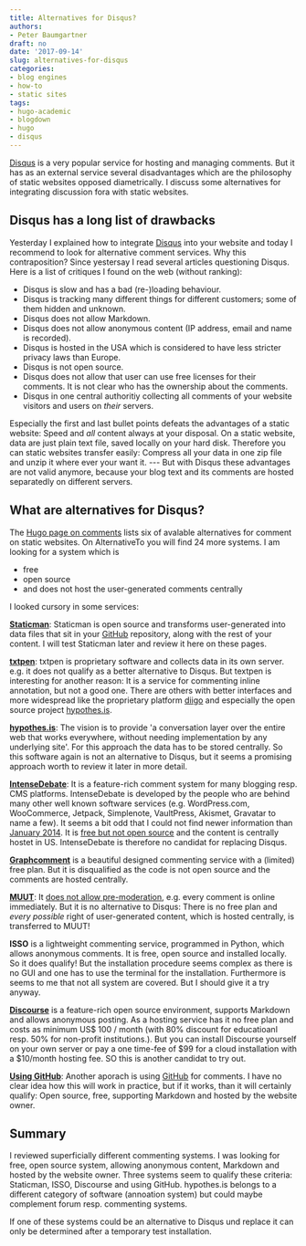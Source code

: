 ```yaml
---
title: Alternatives for Disqus?
authors: 
- Peter Baumgartner
draft: no
date: '2017-09-14'
slug: alternatives-for-disqus
categories:
- blog engines
- how-to
- static sites
tags:
- hugo-academic
- blogdown
- hugo
- disqus
---
```


[Disqus](https://disqus.com/) is a very popular service for hosting and managing comments. But it has as an external service several disadvantages which are the philosophy of static websites opposed diametrically. I discuss some alternatives for integrating discussion fora with static websites.

<!--more-->


## Disqus has a long list of drawbacks

Yesterday I explained how to integrate [Disqus](https://disqus.com/) into your website and today I recommend to look for alternative comment services. Why this contraposition? Since yestersay I read several articles questioning Disqus. Here is a list of critiques I found on the web (without ranking):

* Disqus is slow and has a bad (re-)loading behaviour.
* Disqus is tracking many different things for different customers; some of them hidden and unknown.
* Disqus does not allow Markdown.
* Disqus does not allow anonymous content  (IP address, email and name is recorded). 
* Disqus is hosted in the USA which is considered to have less stricter privacy laws than Europe.
* Disqus is not open source.
* Disqus does not allow that user can use free licenses for their comments. It is not clear who has the ownership about the comments.
* Disqus in one central authoritiy collecting all comments of your website visitors and users on _their_ servers.

Especially the first and last bullet points defeats the advantages of a static website: Speed and _all_ content always at your disposal. On a static website, data are just plain text file, saved locally on your hard disk. Therefore you can static websites transfer easily: Compress all your data in one zip file and unzip it where ever your want it. --- But with Disqus these advantages are not valid anymore, because your blog text and its comments are hosted separatedly on different servers.

## What are alternatives for Disqus?

The [Hugo page on comments](https://gohugo.io/content-management/comments/#comments-alternatives) lists six of avalable alternatives for comment on static websites. On AlternativeTo you will find 24 more systems. I am looking for a system which is

* free
* open source
* and does not host the user-generated comments centrally

I looked cursory in some services:

**[Staticman](https://staticman.net/)**: Staticman is open source and transforms user-generated into data files that sit in your [GitHub](https://github.com/) repository, along with the rest of your content. I will test Staticman later and review it here on these pages.

**[txtpen](https://txtpen.com/)**: txtpen is proprietary software and collects data in its own server. e.g. it does not qualify as a better alternative to Disqus. But textpen is interesting for another reason: It is a service for commenting inline annotation, but not a good one. There are others with better interfaces and more widespread like the proprietary platform [diigo](https://www.diigo.com/) and especially the open source project [hypothes.is](https://web.hypothes.is/). 

**[hypothes.is](https://web.hypothes.is/)**: The vision is to provide 'a conversation layer over the entire web that works everywhere, without needing implementation by any underlying site'. For this approach the data has to be stored centrally. So this software again  is not an alternative to Disqus, but it seems a promising approach worth to review it later in more detail. 

**[IntenseDebate](http://intensedebate.com/)**: It is a feature-rich comment system for many blogging resp. CMS platforms. IntenseDebate is developed by the people who are behind many other well known software services (e.g. WordPress.com, WooCommerce, Jetpack, Simplenote, VaultPress, Akismet, Gravatar to name a few). It seems a bit odd that I could not find newer information than [January 2014](https://blog.intensedebate.com/). It is [free but not open source](https://intensedebate.com/tos) and the content is centrally hostet in US. IntenseDebate is therefore no candidat for replacing Disqus.

**[Graphcomment](https://graphcomment.com/)** is a beautiful designed commenting service with a (limited) free plan. But it is disqualified as the code is not open source and the comments are hosted centrally.

**[MUUT](https://muut.com/)**: It [does not allow pre-moderation](http://learn.muut.com/faq), e.g. every comment is online immediately. But it is no alternative to Disqus: There is no free plan and _every possible_ right of user-generated content, which is hosted centrally, is transferred to MUUT!

**ISSO** is a lightweight commenting service, programmed in Python, which allows anonymous comments. It is free, open source and installed locally. So it does qualify! But the installation procedure seems complex as there is no GUI and one has to use the terminal for the installation. Furthermore is seems to me that not all system are covered. But I should give it a try anyway.

**[Discourse](https://www.discourse.org/)** is a feature-rich open source environment, supports Markdown and allows anonymous posting. As a hosting service has it no free plan and costs as minimum US$ 100  / month (with 80% discount for educatioanl resp. 50% for non-profit institutions.). But you can install Discourse yourself on your own server or pay a one time-fee of $99 for a cloud installation with a $10/month hosting fee. SO this is another candidat to try out.

**[Using GitHub](http://donw.io/post/github-comments/)**: Another aporach is using [GitHub](https://github.com/) for comments. I have no clear idea how this will work in practice, but if it works, than it will certainly qualify: Open source, free, supporting Markdown and hosted by the website owner.

## Summary

I reviewed superficially different commenting systems. I was looking for free, open source system, allowing anonymous content, Markdown and hosted by the website owner. Three systems seem to qualify these criteria: Staticman, ISSO, Discourse and using GitHub. hypothes.is belongs to a different category of software (annoation system) but could maybe complement forum resp. commenting systems.

If one of these systems could be an alternative to Disqus und replace it can only be determined after a temporary test installation.


